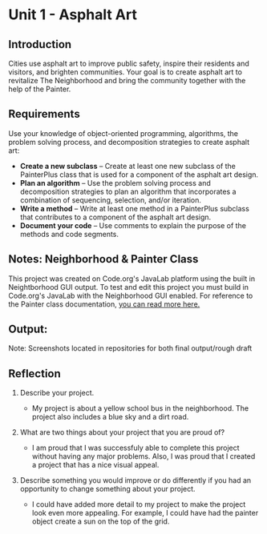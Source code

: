 # Unit 1 - Asphalt Art

## Introduction

Cities use asphalt art to improve public safety, inspire their residents and visitors, and brighten communities. Your goal is to create asphalt art to revitalize The Neighborhood and bring the community together with the help of the Painter.

## Requirements

Use your knowledge of object-oriented programming, algorithms, the problem solving process, and decomposition strategies to create asphalt art:
- **Create a new subclass** – Create at least one new subclass of the PainterPlus class that is used for a component of the asphalt art design.
- **Plan an algorithm** – Use the problem solving process and decomposition strategies to plan an algorithm that incorporates a combination of sequencing, selection, and/or iteration.
- **Write a method** – Write at least one method in a PainterPlus subclass that contributes to a component of the asphalt art design.
- **Document your code** – Use comments to explain the purpose of the methods and code segments.

## Notes: Neighborhood & Painter Class

This project was created on Code.org's JavaLab platform using the built in Neightborhood GUI output. To test and edit this project you must build in Code.org's JavaLab with the Neighborhood GUI enabled. For reference to the Painter class documentation, [you can read more here.](https://studio.code.org/docs/ide/javalab/classes/Painter)

## Output:

Note: Screenshots located in repositories for both final output/rough draft

## Reflection

1. Describe your project.

   - My project is about a yellow school bus in the neighborhood. The project also includes a blue sky and a dirt road.

2. What are two things about your project that you are proud of?

   - I am proud that I was successfuly able to complete this project without having any major problems. Also, I was proud that I created a project that has a nice visual appeal.

3. Describe something you would improve or do differently if you had an opportunity to change something about your project.

   - I could have added more detail to my project to make the project look even more appealing. For example, I could have had the painter object create a sun on the top of the grid. 
